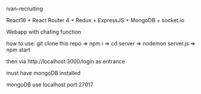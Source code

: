 ivan-recruiting

React16 + React Router 4 + Redux + ExpressJS + MongoDB + socket.io

Webapp with chating function

how to use: git clone this repo => npm i => cd server => nodemon server.js => npm start

then via http://localhost:3000/login as entrance

must have mongoDB installed 

mongoDB use localhost port:27017
